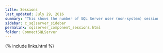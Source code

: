 ```yaml
---
title: ﻿Sessions
last_updated: July 29, 2016
summary: "This shows the number of SQL Server user (non-system) sessions, excluding SQL Server Agent sessions."
sidebar: c_sqlserver_sidebar
permalink: sqlserver_component_sessions.html
folder: ConnectSQLServer
---
```


{% include links.html %}
